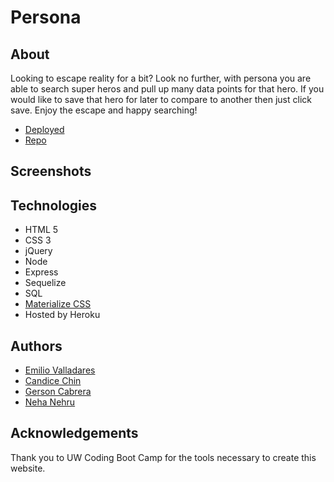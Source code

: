 # Persona

## About
Looking to escape reality for a bit? Look no further, with persona you are able to search super heros and pull up many data points for that hero. If you would like to save that hero for later to compare to another then just click save. Enjoy the escape and happy searching!

* [Deployed](https://super-persona.herokuapp.com/)
* [Repo](https://github.com/emiliov1/Persona)
## Screenshots


## Technologies
* HTML 5
* CSS 3
* jQuery
* Node
* Express
* Sequelize
* SQL 
* [Materialize CSS](https://materializecss.com/)
* Hosted by Heroku

## Authors 
* [Emilio Valladares](https://github.com/emiliov1)
* [Candice Chin](https://github.com/cchin1)
* [Gerson Cabrera](https://github.com/ga-cabrera)
* [Neha Nehru](https://github.com/neha039)

## Acknowledgements 
Thank you to UW Coding Boot Camp for the tools necessary to create this website. 
